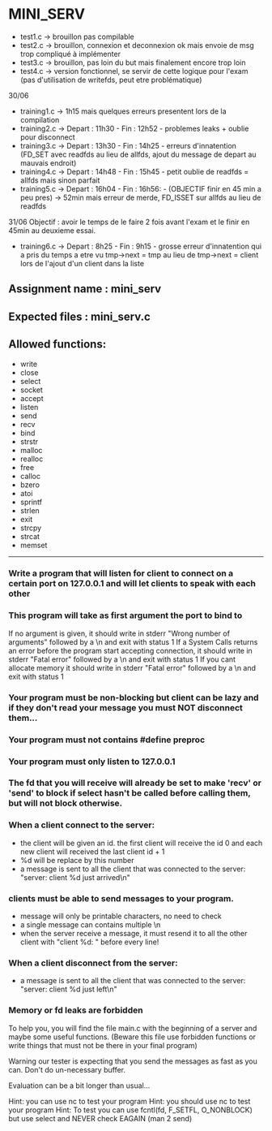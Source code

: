 # MINI_SERV

- test1.c -> brouillon pas compilable
- test2.c -> brouillon, connexion et deconnexion ok mais envoie de msg trop compliqué à implémenter
- test3.c -> brouillon, pas loin du but mais finalement encore trop loin
- test4.c -> version fonctionnel, se servir de cette logique pour l'exam (pas d'utilisation de writefds, peut etre problématique)

30/06
- training1.c -> 1h15 mais quelques erreurs presentent lors de la compilation
- training2.c -> Depart : 11h30 - Fin : 12h52 - problemes leaks + oublie pour disconnect
- training3.c -> Depart : 13h30 - Fin : 14h25 - erreurs d'innatention (FD_SET avec readfds au lieu de allfds, ajout du message de depart au mauvais endroit)
- training4.c -> Depart : 14h48 - Fin : 15h45 - petit oublie de readfds = allfds mais sinon parfait
- training5.c -> Depart : 16h04 - Fin : 16h56: - (OBJECTIF finir en 45 min a peu pres) -> 52min mais erreur de merde, FD_ISSET sur allfds au lieu de readfds

31/06
Objectif : avoir le temps de le faire 2 fois avant l'exam et le finir en 45min au deuxieme essai.
- training6.c -> Depart : 8h25 - Fin : 9h15 - grosse erreur d'innatention qui a pris du temps a etre vu tmp->next = tmp au lieu de tmp->next = client lors de l'ajout d'un client dans la liste

## Assignment name  : mini_serv
## Expected files   : mini_serv.c
## Allowed functions: 
- write
- close
- select
- socket
- accept
- listen
- send
- recv
- bind
- strstr
- malloc
- realloc
- free
- calloc
- bzero
- atoi
- sprintf
- strlen
- exit
- strcpy
- strcat
- memset

----------------------------------------------------------------------------

### Write a program that will listen for client to connect on a certain port on 127.0.0.1 and will let clients to speak with each other

### This program will take as first argument the port to bind to
If no argument is given, it should write in stderr "Wrong number of arguments" followed by a \n and exit with status 1
If a System Calls returns an error before the program start accepting connection, it should write in stderr "Fatal error" followed by a \n and exit with status 1
If you cant allocate memory it should write in stderr "Fatal error" followed by a \n and exit with status 1

### Your program must be non-blocking but client can be lazy and if they don't read your message you must NOT disconnect them...

### Your program must not contains #define preproc
### Your program must only listen to 127.0.0.1
### The fd that you will receive will already be set to make 'recv' or 'send' to block if select hasn't be called before calling them, but will not block otherwise. 

### When a client connect to the server:
- the client will be given an id. the first client will receive the id 0 and each new client will received the last client id + 1
- %d will be replace by this number
- a message is sent to all the client that was connected to the server: "server: client %d just arrived\n"

### clients must be able to send messages to your program.
- message will only be printable characters, no need to check
- a single message can contains multiple \n
- when the server receive a message, it must resend it to all the other client with "client %d: " before every line!

### When a client disconnect from the server:
- a message is sent to all the client that was connected to the server: "server: client %d just left\n"

### Memory or fd leaks are forbidden

To help you, you will find the file main.c with the beginning of a server and maybe some useful functions. (Beware this file use forbidden functions or write things that must not be there in your final program)

Warning our tester is expecting that you send the messages as fast as you can. Don't do un-necessary buffer.

Evaluation can be a bit longer than usual...

Hint: you can use nc to test your program
Hint: you should use nc to test your program
Hint: To test you can use fcntl(fd, F_SETFL, O_NONBLOCK) but use select and NEVER check EAGAIN (man 2 send)
